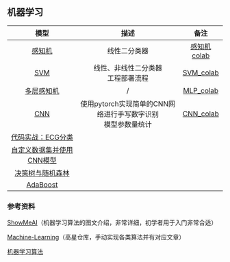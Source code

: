 ## 机器学习

| 模型 | 描述 | 备注 |
|:-------:|:-------:|:-------:|
| [感知机](./perception.ipynb) | 线性二分类器 | [感知机colab](https://colab.research.google.com/drive/1YZ0FYbkyMR1HoVW67sLcsYN_TdavNLRp#scrollTo=KJE4QNdHqh0f)|
| [SVM](./svm.ipynb) | 线性、非线性二分类器 <br> 工程部署流程 | [SVM_colab](https://colab.research.google.com/drive/1h1kagESPEzHWvuFkf_fRysQ129H0f0wu) |
| [多层感知机](./MLP.ipynb) | / | [MLP_colab](https://colab.research.google.com/drive/1zNN1G5aYRdSgb63wQaIokBrgJUnDtGkE) |
| [CNN](./CNN.ipynb) | 使用pytorch实现简单的CNN网络进行手写数字识别 <br> 模型参数量统计| [CNN_colab](https://colab.research.google.com/drive/1YZ0FYbkyMR1HoVW67sLcsYN_TdavNLRp#scrollTo=KJE4QNdHqh0f) |
| [代码实战：ECG分类](./ECG5000/ECG_Classification.ipynb)  |  |  |
| [自定义数据集并使用CNN模型](./CNN_customData.ipynb) |  |  |
| [决策树与随机森林](./DecisionTree.ipynb) |  |  |
| [AdaBoost](./AdaBoost.ipynb) |  |  |

### 参考资料

[ShowMeAI](https://www.showmeai.tech/tutorials/34)（机器学习算法的图文介绍，非常详细，初学者用于入门非常合适）

[Machine-Learning](https://github.com/Jack-Cherish/Machine-Learning?tab=readme-ov-file)（高星仓库，手动实现各类算法并有对应文章）

[机器学习算法](https://feisky.xyz/machine-learning/)

